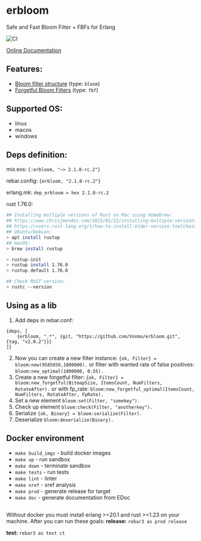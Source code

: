 # erbloom
Safe and Fast Bloom Filter + FBFs for Erlang

![CI](https://github.com/Vonmo/erbloom/workflows/CI/badge.svg?branch=master)

[Online Documentation](https://hexdocs.pm/erbloom/)

## Features:
* [Bloom filter structure](https://en.wikipedia.org/wiki/Bloom_filter) (type: `bloom`)
* [Forgetful Bloom Filters](http://dprg.cs.uiuc.edu/docs/fbf_cac15/fbfpaper-2.pdf) (type: `fbf`)

## Supported OS:
* linux
* macos
* windows

## Deps definition:
mix.exs:
`{:erbloom, "~> 2.1.0-rc.2"}`

rebar.config:
`{erbloom, "2.1.0-rc.2"}`

erlang.mk:
`dep_erbloom = hex 2.1.0-rc.2`

rust 1.76.0:
```bash
## Installing multiple versions of Rust on Mac using Homebrew:
## https://www.chrisjmendez.com/2022/02/22/installing-multiple-versions-of-rust-on-your-mac-using-homebrew/
## https://users.rust-lang.org/t/how-to-install-older-version-toolchain/43223
## Ubuntu/Debian:
> apt install rustup
## macOS:
> brew install rustup

> rustup-init
> rustup install 1.76.0
> rustup default 1.76.0

## Check RUST version:
> rustc --version                                                                                                                                                                rustc 1.76.0 (07dca489a 2024-02-04)
```

## Using as a lib
1. Add deps in rebar.conf:
  ```
  {deps, [
      {erbloom, ".*", {git, "https://github.com/Vonmo/erbloom.git", {tag, "v2.0.2"}}}      
  ]}
  ```
2. Now you can create a new filter instance:
  `{ok, Filter} = bloom:new(9585059,1000000).`
   or filter with wanted rate of false positives: 
   `bloom:new_optimal(1000000, 0.55).`
3. Create a new forgetful filter:
   `{ok, Filter} = bloom:new_forgetful(BitmapSize, ItemsCount, NumFilters, RotateAfter).`
   or with fp_rate:
   `bloom:new_forgetful_optimal(ItemsCount, NumFilters, RotateAfter, FpRate).`
3. Set a new element
  `bloom:set(Filter, "somekey").`
4. Check up element
  `bloom:check(Filter, "anotherkey").`
5. Serialize
   `{ok, Binary} = bloom:serialize(Filter).`
6. Deserialize
   `bloom:deserialize(Binary).`

## Docker environment
* `make build_imgs` - build docker images
* `make up` - run sandbox
* `make down` - terminate sandbox
* `make tests` - run tests
* `make lint` - linter
* `make xref` - xref analysis
* `make prod` - generate release for target
* `make doc` - generate documentation from EDoc

##
Without docker you must install erlang >=20.1 and rust >=1.23 on your machine. After you can run these goals:
**release:**
`rebar3 as prod release`

**test:**
`rebar3 as test ct`
